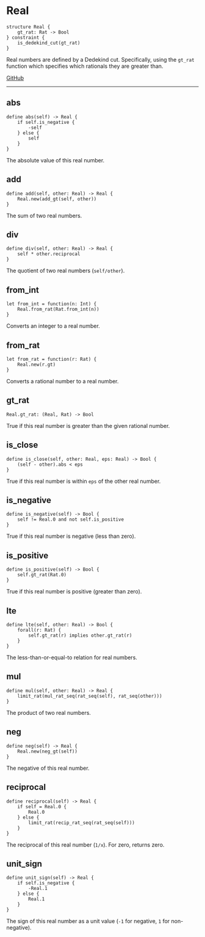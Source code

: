 # Real

```acorn
structure Real {
    gt_rat: Rat -> Bool
} constraint {
    is_dedekind_cut(gt_rat)
}
```

Real numbers are defined by a Dedekind cut. Specifically, using the `gt_rat` function which
specifies which rationals they are greater than.

[GitHub](https://github.com/acornprover/acornlib/blob/master/src/real/default.ac)

---
## abs

```acorn
define abs(self) -> Real {
    if self.is_negative {
        -self
    } else {
        self
    }
}
```

The absolute value of this real number.
## add

```acorn
define add(self, other: Real) -> Real {
    Real.new(add_gt(self, other))
}
```

The sum of two real numbers.
## div

```acorn
define div(self, other: Real) -> Real {
    self * other.reciprocal
}
```

The quotient of two real numbers (`self/other`).
## from_int

```acorn
let from_int = function(n: Int) {
    Real.from_rat(Rat.from_int(n))
}
```

Converts an integer to a real number.
## from_rat

```acorn
let from_rat = function(r: Rat) {
    Real.new(r.gt)
}
```

Converts a rational number to a real number.
## gt_rat

```acorn
Real.gt_rat: (Real, Rat) -> Bool
```

True if this real number is greater than the given rational number.
## is_close

```acorn
define is_close(self, other: Real, eps: Real) -> Bool {
    (self - other).abs < eps
}
```

True if this real number is within `eps` of the other real number.
## is_negative

```acorn
define is_negative(self) -> Bool {
    self != Real.0 and not self.is_positive
}
```

True if this real number is negative (less than zero).
## is_positive

```acorn
define is_positive(self) -> Bool {
    self.gt_rat(Rat.0)
}
```

True if this real number is positive (greater than zero).
## lte

```acorn
define lte(self, other: Real) -> Bool {
    forall(r: Rat) {
        self.gt_rat(r) implies other.gt_rat(r)
    }
}
```

The less-than-or-equal-to relation for real numbers.
## mul

```acorn
define mul(self, other: Real) -> Real {
    limit_rat(mul_rat_seq(rat_seq(self), rat_seq(other)))
}
```

The product of two real numbers.
## neg

```acorn
define neg(self) -> Real {
    Real.new(neg_gt(self))
}
```

The negative of this real number.
## reciprocal

```acorn
define reciprocal(self) -> Real {
    if self = Real.0 {
        Real.0
    } else {
        limit_rat(recip_rat_seq(rat_seq(self)))
    }
}
```

The reciprocal of this real number (`1/x`). For zero, returns zero.
## unit_sign

```acorn
define unit_sign(self) -> Real {
    if self.is_negative {
        -Real.1
    } else {
        Real.1
    }
}
```

The sign of this real number as a unit value (`-1` for negative, `1` for non-negative).
